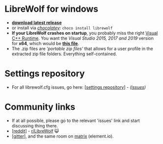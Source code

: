 # LibreWolf for windows

* **[download latest release](https://gitlab.com/librewolf-community/browser/windows/-/releases)**
* or install via _[chocolatey](https://community.chocolatey.org/packages/librewolf)_: `choco install librewolf`
* **If your LibreWolf crashes on startup**, you probably miss the right [Visual C++ Runtime](https://support.microsoft.com/en-us/topic/the-latest-supported-visual-c-downloads-2647da03-1eea-4433-9aff-95f26a218cc0). You want the _Visual Studio 2015, 2017 and 2019_ version for **x64**, which would be **[this file](https://aka.ms/vs/16/release/vc_redist.x64.exe)**.
* The .zip files are _'portable zip files'_ that allows for a user profile in the extracted zip file folders. Everything self-contained.

# Settings repository

* For all librewolf.cfg issues, go here: [[settings repository](https://gitlab.com/librewolf-community/settings)] - _([issues](https://gitlab.com/librewolf-community/settings/-/issues))_

# Community links

* If at all possible, please go to the relevant 'issues' link and start discussing thing there.
* [[reddit](https://www.reddit.com/r/LibreWolf/)] - [r/LibreWolf](https://www.reddit.com/r/LibreWolf/) 😺
* [[gitter](https://gitter.im/librewolf-community/librewolf)], and the same room on [matrix](https://app.element.io/#/room/#librewolf-community_librewolf:gitter.im) (element.io).
